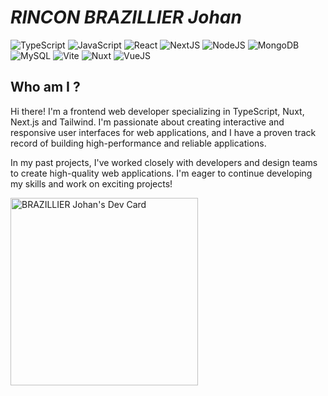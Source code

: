 # _RINCON BRAZILLIER Johan_
 
![TypeScript](https://img.shields.io/badge/typescript-%23007ACC.svg?style=for-the-badge&logo=typescript&logoColor=white)
![JavaScript](https://img.shields.io/badge/javascript-%23323330.svg?style=for-the-badge&logo=javascript&logoColor=%23F7DF1E) 
![React](https://img.shields.io/badge/react-%2320232a.svg?style=for-the-badge&logo=react&logoColor=%2361DAFB)
![NextJS](https://img.shields.io/badge/nextjs-%23007ACC.svg?style=for-the-badge&logo=nextjs&logoColor=white)
![NodeJS](https://img.shields.io/badge/node.js-6DA55F?style=for-the-badge&logo=node.js&logoColor=white)
![MongoDB](https://img.shields.io/badge/MongoDB-%234ea94b.svg?style=for-the-badge&logo=mongodb&logoColor=white)
![MySQL](https://img.shields.io/badge/mysql-%2300f.svg?style=for-the-badge&logo=mysql&logoColor=white)
![Vite](https://img.shields.io/badge/vite-%23646CFF.svg?style=for-the-badge&logo=vite&logoColor=white)
![Nuxt](https://img.shields.io/badge/Nuxt-%23117AC9.svg?style=for-the-badge&logo=Nuxt&logoColor=white)
![VueJS](https://img.shields.io/badge/VueJS-%23117AC9.svg?style=for-the-badge&logo=VueJS&logoColor=white)
 
## Who am I ?
 
Hi there! I'm a frontend web developer specializing in TypeScript, Nuxt, Next.js and Tailwind. I'm passionate about creating interactive and responsive user interfaces for web applications, and I have a proven track record of building high-performance and reliable applications.

In my past projects, I've worked closely with developers and design teams to create high-quality web applications. I'm eager to continue developing my skills and work on exciting projects!

<a href="https://app.daily.dev/dovah"><img src="https://api.daily.dev/devcards/9f2173dcaa754a28aa4e5735bb779f12.png?r=tp2" width="300" alt="BRAZILLIER Johan's Dev Card"/></a>
